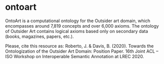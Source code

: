 # ontoart

OntoArt is a computational ontology for the Outsider art domain, which encompasses around 7,819 concepts and over 6,000 axioms. The ontology of Outsider Art contains logical axioms based only on secondary data (books, magazines, papers, etc.).

Please, cite this resource as:
Roberto, J. & Davis, B. (2020). Towards the Ontologization of the Outsider Art Domain: Position Paper. 16th Joint ACL – ISO Workshop on Interoperable Semantic Annotation at LREC 2020.
